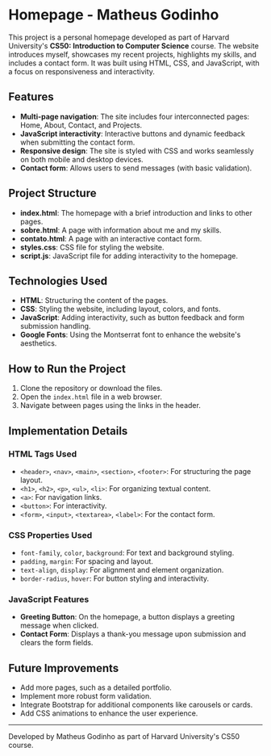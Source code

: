 # Homepage - Matheus Godinho

This project is a personal homepage developed as part of Harvard University's **CS50: Introduction to Computer Science** course. The website introduces myself, showcases my recent projects, highlights my skills, and includes a contact form. It was built using HTML, CSS, and JavaScript, with a focus on responsiveness and interactivity.

## Features

- **Multi-page navigation**: The site includes four interconnected pages: Home, About, Contact, and Projects.
- **JavaScript interactivity**: Interactive buttons and dynamic feedback when submitting the contact form.
- **Responsive design**: The site is styled with CSS and works seamlessly on both mobile and desktop devices.
- **Contact form**: Allows users to send messages (with basic validation).

## Project Structure

- **index.html**: The homepage with a brief introduction and links to other pages.
- **sobre.html**: A page with information about me and my skills.
- **contato.html**: A page with an interactive contact form.
- **styles.css**: CSS file for styling the website.
- **script.js**: JavaScript file for adding interactivity to the homepage.

## Technologies Used

- **HTML**: Structuring the content of the pages.
- **CSS**: Styling the website, including layout, colors, and fonts.
- **JavaScript**: Adding interactivity, such as button feedback and form submission handling.
- **Google Fonts**: Using the Montserrat font to enhance the website's aesthetics.

## How to Run the Project

1. Clone the repository or download the files.
2. Open the `index.html` file in a web browser.
3. Navigate between pages using the links in the header.

## Implementation Details

### HTML Tags Used
- `<header>`, `<nav>`, `<main>`, `<section>`, `<footer>`: For structuring the page layout.
- `<h1>`, `<h2>`, `<p>`, `<ul>`, `<li>`: For organizing textual content.
- `<a>`: For navigation links.
- `<button>`: For interactivity.
- `<form>`, `<input>`, `<textarea>`, `<label>`: For the contact form.

### CSS Properties Used
- `font-family`, `color`, `background`: For text and background styling.
- `padding`, `margin`: For spacing and layout.
- `text-align`, `display`: For alignment and element organization.
- `border-radius`, `hover`: For button styling and interactivity.

### JavaScript Features
- **Greeting Button**: On the homepage, a button displays a greeting message when clicked.
- **Contact Form**: Displays a thank-you message upon submission and clears the form fields.

## Future Improvements

- Add more pages, such as a detailed portfolio.
- Implement more robust form validation.
- Integrate Bootstrap for additional components like carousels or cards.
- Add CSS animations to enhance the user experience.



---

Developed by Matheus Godinho as part of Harvard University's CS50 course.